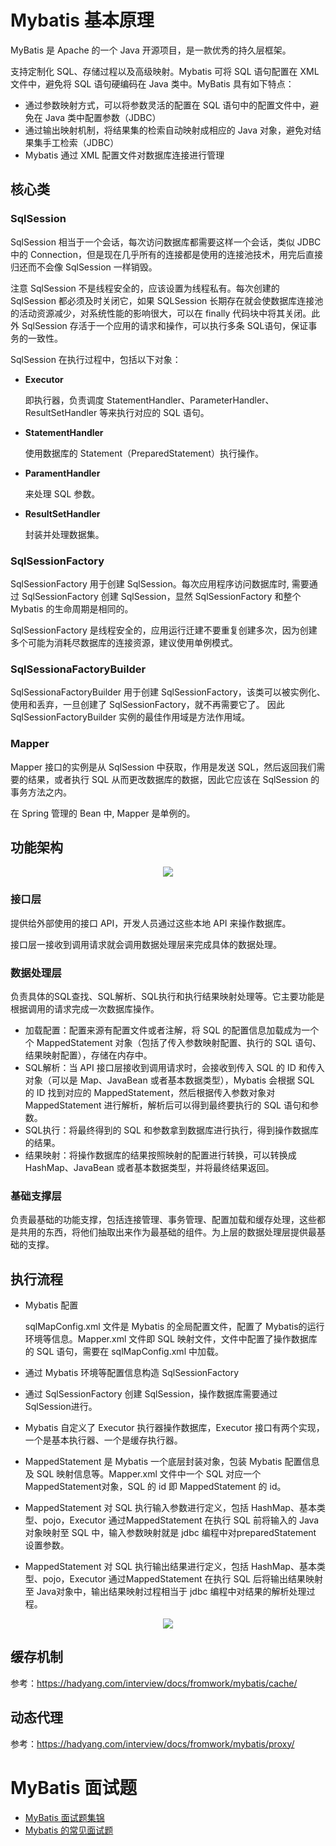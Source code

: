 # Mybatis 基本原理

MyBatis 是 Apache 的一个 Java 开源项目，是一款优秀的持久层框架。

支持定制化 SQL、存储过程以及高级映射。Mybatis 可将 SQL 语句配置在 XML 文件中，避免将 SQL 语句硬编码在 Java 类中。MyBatis 具有如下特点：

- 通过参数映射方式，可以将参数灵活的配置在 SQL 语句中的配置文件中，避免在 Java 类中配置参数（JDBC）
- 通过输出映射机制，将结果集的检索自动映射成相应的 Java 对象，避免对结果集手工检索（JDBC）
- Mybatis 通过 XML 配置文件对数据库连接进行管理

## 核心类

### SqlSession

SqlSession 相当于一个会话，每次访问数据库都需要这样一个会话，类似 JDBC 中的 Connection，但是现在几乎所有的连接都是使用的连接池技术，用完后直接归还而不会像 SqlSession 一样销毁。

注意 SqlSession 不是线程安全的，应该设置为线程私有。每次创建的 SqlSession 都必须及时关闭它，如果 SQLSession 长期存在就会使数据库连接池的活动资源减少，对系统性能的影响很大，可以在 finally 代码块中将其关闭。此外 SqlSession 存活于一个应用的请求和操作，可以执行多条 SQL语句，保证事务的一致性。

SqlSession 在执行过程中，包括以下对象：

- **Executor**

  即执行器，负责调度 StatementHandler、ParameterHandler、ResultSetHandler 等来执行对应的 SQL 语句。

- **StatementHandler**

  使用数据库的 Statement（PreparedStatement）执行操作。

- **ParamentHandler**

  来处理 SQL 参数。

- **ResultSetHandler**

  封装并处理数据集。

### SqlSessionFactory

SqlSessionFactory 用于创建 SqlSession。每次应用程序访问数据库时, 需要通过 SqlSessionFactory 创建 SqlSession，显然 SqlSessionFactory 和整个 Mybatis 的生命周期是相同的。

SqlSessionFactory 是线程安全的，应用运行迁建不要重复创建多次，因为创建多个可能为消耗尽数据库的连接资源，建议使用单例模式。

### SqlSessionaFactoryBuilder

SqlSessionaFactoryBuilder 用于创建 SqlSessionFactory，该类可以被实例化、使用和丢弃，一旦创建了 SqlSessionFactory，就不再需要它了。 因此 SqlSessionFactoryBuilder 实例的最佳作用域是方法作用域。

### Mapper

Mapper 接口的实例是从 SqlSession 中获取，作用是发送 SQL，然后返回我们需要的结果，或者执行 SQL 从而更改数据库的数据，因此它应该在 SqlSession 的事务方法之内。

在 Spring 管理的 Bean 中, Mapper 是单例的。

## 功能架构

<div align="center"><img src="https://gitee.com/duhouan/ImagePro/raw/master/java-notes/spring/mybatis_1.png"/></div>

### 接口层

提供给外部使用的接口 API，开发人员通过这些本地 API 来操作数据库。

接口层一接收到调用请求就会调用数据处理层来完成具体的数据处理。

### 数据处理层

负责具体的SQL查找、SQL解析、SQL执行和执行结果映射处理等。它主要功能是根据调用的请求完成一次数据库操作。

- 加载配置：配置来源有配置文件或者注解，将 SQL 的配置信息加载成为一个个 MappedStatement 对象（包括了传入参数映射配置、执行的 SQL 语句、结果映射配置），存储在内存中。
- SQL解析：当 API 接口层接收到调用请求时，会接收到传入 SQL 的 ID 和传入对象（可以是 Map、JavaBean 或者基本数据类型），Mybatis 会根据 SQL 的 ID 找到对应的 MappedStatement，然后根据传入参数对象对MappedStatement 进行解析，解析后可以得到最终要执行的 SQL 语句和参数。
- SQL执行：将最终得到的 SQL 和参数拿到数据库进行执行，得到操作数据库的结果。
- 结果映射：将操作数据库的结果按照映射的配置进行转换，可以转换成HashMap、JavaBean 或者基本数据类型，并将最终结果返回。

### 基础支撑层

负责最基础的功能支撑，包括连接管理、事务管理、配置加载和缓存处理，这些都是共用的东西，将他们抽取出来作为最基础的组件。为上层的数据处理层提供最基础的支撑。

## 执行流程

- Mybatis 配置

  sqlMapConfig.xml 文件是 Mybatis 的全局配置文件，配置了 Mybatis的运行环境等信息。Mapper.xml 文件即 SQL 映射文件，文件中配置了操作数据库的 SQL 语句，需要在 sqlMapConfig.xml 中加载。

- 通过 Mybatis 环境等配置信息构造 SqlSessionFactory

- 通过 SqlSessionFactory 创建 SqlSession，操作数据库需要通过 SqlSession进行。

- Mybatis 自定义了 Executor 执行器操作数据库，Executor 接口有两个实现，一个是基本执行器、一个是缓存执行器。

- MappedStatement  是 Mybatis 一个底层封装对象，包装 Mybatis 配置信息及 SQL 映射信息等。Mapper.xml 文件中一个 SQL 对应一个 MappedStatement对象，SQL 的 id 即 MappedStatement 的 id。

- MappedStatement 对 SQL 执行输入参数进行定义，包括 HashMap、基本类型、pojo，Executor 通过MappedStatement 在执行 SQL 前将输入的 Java 对象映射至 SQL 中，输入参数映射就是 jdbc 编程中对preparedStatement 设置参数。

- MappedStatement 对 SQL 执行输出结果进行定义，包括 HashMap、基本类型、pojo，Executor 通过MappedStatement 在执行 SQL 后将输出结果映射至 Java对象中，输出结果映射过程相当于 jdbc 编程中对结果的解析处理过程。

<div align="center"><img src="https://gitee.com/duhouan/ImagePro/raw/master/java-notes/spring/mybatis_2.png"/></div>

## 缓存机制

参考：https://hadyang.com/interview/docs/fromwork/mybatis/cache/

## 动态代理

参考：https://hadyang.com/interview/docs/fromwork/mybatis/proxy/

# MyBatis 面试题

- [MyBatis 面试题集锦](https://snailclimb.gitee.io/javaguide/#/docs/system-design/framework/mybatis/mybatis-interview)
- [Mybatis 的常见面试题](https://blog.csdn.net/eaphyy/article/details/71190441)